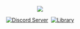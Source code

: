
<div align="center">
<img src="https://cdn.discordapp.com/avatars/485892170658742282/033e076f0f76f49688d8b6fd5ce137b1.png?size=2048"><br>
  <p>
    <a href="https://discord.gg/nyezrzZ" target="_blank"><img src="https://img.shields.io/badge/dynamic/json.svg?style=flat-square&label=chat%20on%20Discord&colorB=7289DA&url=https://discordapp.com/api/guilds/511218264286691329/widget.json&query=%24.members.length&suffix=%20online&logo=discord" alt="Discord Server"/></a>
    <a href="https://discordapp.com/oauth2/authorize?client_id=485892170658742282&scope=bot&permissions=-1" target="_blank"><img
    src="https://img.shields.io/badge/invite-to%20your%20Discord%20server-7289da.svg?style=flat-square&logo=discord" alt "Invite  Michel"></a>
    <a href = "https://discord.js.org"> <img href = "https://discord.js.org/#/" src="https://img.shields.io/badge/library-discord.js-blue.svg?style=flat-square" alt="Library"></a>
    <br>
  </p>
</div>